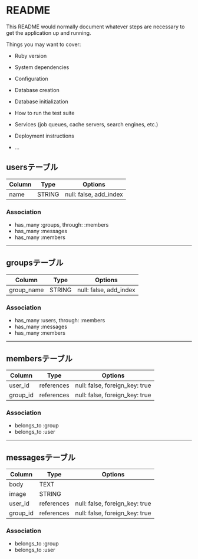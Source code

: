 # README

This README would normally document whatever steps are necessary to get the
application up and running.

Things you may want to cover:

* Ruby version

* System dependencies

* Configuration

* Database creation

* Database initialization

* How to run the test suite

* Services (job queues, cache servers, search engines, etc.)

* Deployment instructions

* ...

## usersテーブル

|Column|Type|Options|
|------|----|-------|
|name|STRING|null: false, add_index|

### Association
- has_many :groups, through: :members
- has_many :messages
- has_many :members
---

## groupsテーブル

|Column|Type|Options|
|------|----|-------|
|group_name|STRING|null: false, add_index|

### Association
- has_many :users, through: :members
- has_many :messages
- has_many :members
---

## membersテーブル

|Column|Type|Options|
|------|----|-------|
|user_id|references|null: false, foreign_key: true|
|group_id|references|null: false, foreign_key: true|

### Association
- belongs_to :group
- belongs_to :user

---

## messagesテーブル

|Column|Type|Options|
|------|----|-------|
|body|TEXT||
|image|STRING||
|user_id|references|null: false, foreign_key: true|
|group_id|references|null: false, foreign_key: true|

### Association
- belongs_to :group
- belongs_to :user
